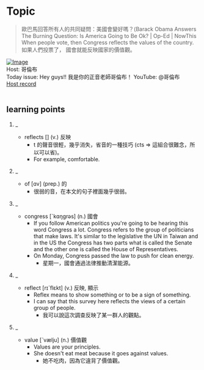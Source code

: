 # Topic

> 歐巴馬回答所有人的共同疑問：美國會變好嗎？(Barack Obama Answers The Burning Question: Is America Going to Be Ok? | Op-Ed | NowThis <br>
> When people vote, then Congress reflects the values of the country. <br>
> 如果人們投票了， 國會就能反映國家的價值觀。 <br>

[![Image](https://cdn.voicetube.com/assets/thumbnails/dop_tFuIoMQ.jpg)](https://www.youtube.com/embed/dop_tFuIoMQ?rel=0&showinfo=0&cc_load_policy=0&controls=1&autoplay=1&iv_load_policy=3&playsinline=1&wmode=transparent&start=14&end=20&enablejsapi=1&origin=https://tw.voicetube.com&widgetid=1)<br>
Host: 哥倫布
<br>Today issue: Hey guys!! 我是你的正音老師哥倫布！ YouTube: @哥倫布<br>
[Host record](https://cdn.voicetube.com/tmp/everyday_records/10155338087225016/2333.mp3)
<br><br>
## learning points
1. _
	* reflects [] (v.) 反映
		- t 的聲音很輕，幾乎消失，省音的一種技巧 (cts => 這組合很難念，所以可以省)。
		- For example, comfortable.
2. _
	* of [ɑv] (prep.) 的
		- 很弱的音，在本文的句子裡面幾乎很弱。
3. _
	* congress [ˋkɑŋgrəs] (n.) 國會
		- If you follow American politics you're going to be hearing this word Congress a lot. Congress refers to the group of politicians that make laws. It's similar to the legislative the UN in Taiwan and in the US the Congress has two parts what is called the Senate and the other one is called the House of Representatives.
		- On Monday, Congress passed the law to push for clean energy.
			+ 星期一，國會通過法律推動清潔能源。

4. _
	* reflect [rɪˋflɛkt] (v.) 反映, 顯示
		- Reflex means to show something or to be a sign of something.
		- I can say that this survey here reflects the views of a certain group of people.
			+ 我可以說這次調查反映了某一群人的觀點。
5. _
	* value [ˋvælju] (n.) 價值觀
		- Values are your principles.
		- She doesn't eat meat because it goes against values.
			+ 她不吃肉，因為它違背了價值觀。
